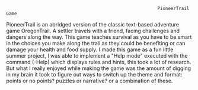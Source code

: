                                                              PioneerTrail Game
PioneerTrail is an abridged version of the classic text-based adventure game OregonTrail. A settler travels with a friend, facing challenges and dangers along the way. This game teaches survival as you have to be smart in the choices you make along the trail as they could be benefiting or can damage your health and food supply. I made this game as a fun little summer project, I was able to implement a "Help mode" executed with the command (-Help) which displays rules and hints, this took a lot of research. But what I really enjoyed while making the game was the amount of digging in my brain it took to figure out ways to switch up the theme and format: points or no points? puzzles or narrative? or a combination of these. 
